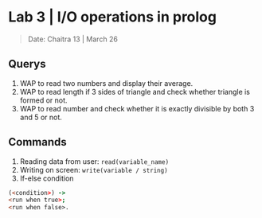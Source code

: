 # Lab 3 | I/O operations in prolog

>Date: Chaitra 13 | March 26

## Querys

1. WAP to read two numbers and display their average.
2. WAP to read length if 3 sides of triangle and check whether triangle is formed or not.
3. WAP to read number and check whether it is exactly divisible by both 3 and 5 or not.

## Commands

1. Reading data from user: `read(variable_name)`
2. Writing on screen: `write(variable / string)`
3. If-else condition

```prolog
(<condition>) ->
<run when true>;
<run when false>.
```